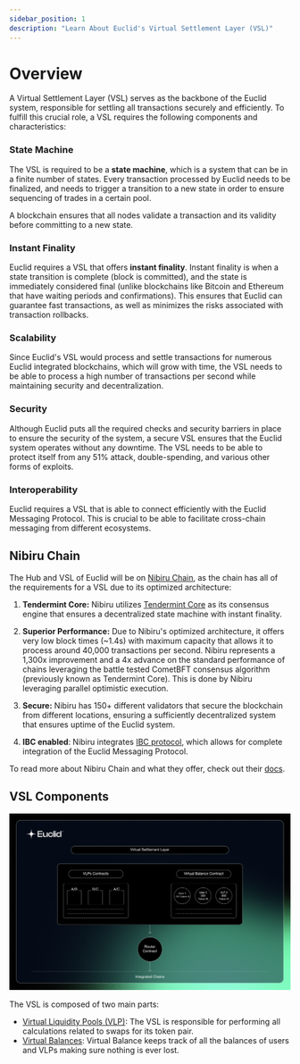 ```yaml
---
sidebar_position: 1
description: "Learn About Euclid's Virtual Settlement Layer (VSL)"
---
```


# Overview

A Virtual Settlement Layer (VSL) serves as the backbone of the Euclid system, responsible for settling all transactions securely and efficiently. To fulfill this crucial role, a VSL requires the following components and characteristics:

###  State Machine 

The VSL is required to be a **state machine**, which is a system that can be in a finite number of states. Every transaction processed by Euclid needs to be finalized, and needs to trigger a transition to a new state in order to ensure sequencing of trades in a certain pool.

A blockchain ensures that all nodes validate a transaction and its validity before committing to a new state.

###  Instant Finality

Euclid requires a VSL that offers **instant finality**. Instant finality is when a state transition is complete (block is committed), and the state is immediately considered final (unlike blockchains like Bitcoin and Ethereum that have waiting periods and confirmations). This ensures that Euclid can guarantee fast transactions, as well as minimizes the risks associated with transaction rollbacks.

### Scalability 

Since Euclid's VSL would process and settle transactions for numerous Euclid integrated blockchains, which will grow with time, the VSL needs to be able to process a high number of transactions per second while maintaining security and decentralization. 

### Security

Although Euclid puts all the required checks and security barriers in place to ensure the security of the system, a secure VSL ensures that the Euclid system operates without any downtime. The VSL needs to be able to protect itself from any 51% attack, double-spending, and various other forms of exploits.

### Interoperability

Euclid requires a VSL that is able to connect efficiently with the Euclid Messaging Protocol. This is crucial to be able to facilitate cross-chain messaging from different ecosystems.

## Nibiru Chain

The Hub and VSL of Euclid will be on [Nibiru Chain](https://www.nibiru.fi), as the chain has all of the requirements for a VSL due to its optimized architecture:

1. **Tendermint Core:** Nibiru utilizes [Tendermint Core](https://tendermint.com/core/) as its consensus engine that ensures a decentralized state machine with instant finality.

2. **Superior Performance:** Due to Nibiru's optimized architecture, it offers very low block times (~1.4s) with maximum capacity that allows it to process around 40,000 transactions per second. Nibiru represents a 1,300x improvement and a 4x advance on the standard performance of chains leveraging the battle tested CometBFT consensus algorithm (previously known as Tendermint Core). This is done by Nibiru leveraging parallel optimistic execution.

3. **Secure:** Nibiru has 150+ different validators that secure the blockchain from different locations, ensuring a sufficiently decentralized system that ensures uptime of the Euclid system. 

4. **IBC enabled**: Nibiru integrates [IBC protocol](https://www.ibcprotocol.dev/), which allows for complete integration of the Euclid Messaging Protocol.

To read more about Nibiru Chain and what they offer, check out their [docs](https://nibiru.fi/docs).


## VSL Components
 ![Factory Architecture](../../../../static/img/VSL.png)

The VSL is composed of two main parts:

- [Virtual Liquidity Pools (VLP)](../Virtual%20Settlement%20Layer/virtual-pools.md): The VSL is responsible for performing all calculations related to swaps for its token pair.
- [Virtual Balances](../Virtual%20Settlement%20Layer/virtual-balances.md): Virtual Balance keeps track of all the balances of users and VLPs making sure nothing is ever lost.